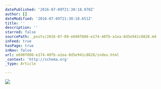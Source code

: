 ```yaml
---
datePublished: '2016-07-09T21:30:18.970Z'
author: []
dateModified: '2016-07-09T21:30:18.651Z'
title: ''
description: ''
starred: false
sourcePath: _posts/2016-07-09-e690f806-e174-40fb-a1ea-8d5e941c8828.md
inFeed: true
hasPage: true
inNav: false
url: e690f806-e174-40fb-a1ea-8d5e941c8828/index.html
_context: 'http://schema.org'
_type: Article

---
```

![](https://the-grid-user-content.s3-us-west-2.amazonaws.com/86d57987-6e22-4947-80f3-00b3662bbaaf.jpg)